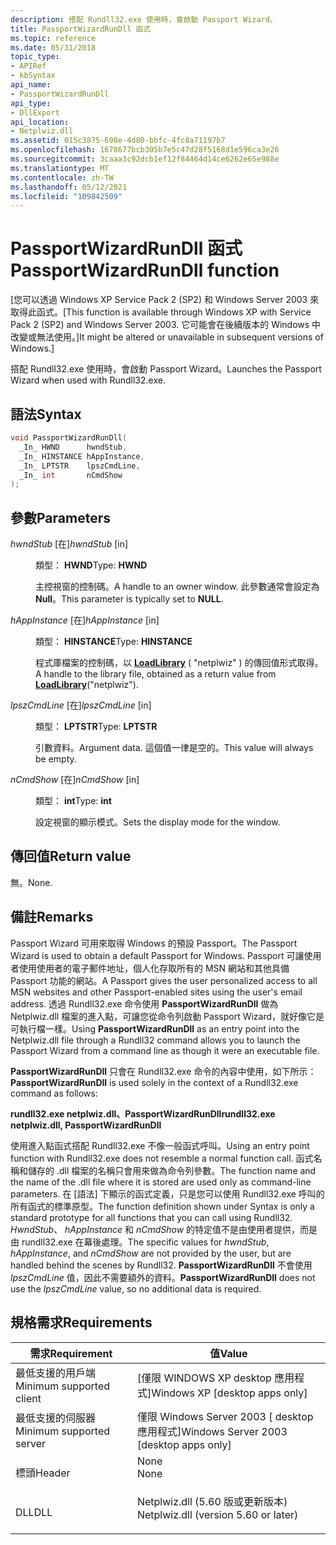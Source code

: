```yaml
---
description: 搭配 Rundll32.exe 使用時，會啟動 Passport Wizard。
title: PassportWizardRunDll 函式
ms.topic: reference
ms.date: 05/31/2018
topic_type:
- APIRef
- kbSyntax
api_name:
- PassportWizardRunDll
api_type:
- DllExport
api_location:
- Netplwiz.dll
ms.assetid: 015c3875-698e-4d80-bbfc-4fc8a71197b7
ms.openlocfilehash: 1678677bcb305b7e5c47d28f5168d1e596ca3e26
ms.sourcegitcommit: 3caaa3c92dcb1ef12f84464d14ce6262e65e988e
ms.translationtype: MT
ms.contentlocale: zh-TW
ms.lasthandoff: 05/12/2021
ms.locfileid: "109842509"
---
```

# <a name="passportwizardrundll-function"></a><span data-ttu-id="c6e0b-103">PassportWizardRunDll 函式</span><span class="sxs-lookup"><span data-stu-id="c6e0b-103">PassportWizardRunDll function</span></span>

<span data-ttu-id="c6e0b-104">\[您可以透過 Windows XP Service Pack 2 (SP2) 和 Windows Server 2003 來取得此函式。</span><span class="sxs-lookup"><span data-stu-id="c6e0b-104">\[This function is available through Windows XP with Service Pack 2 (SP2) and Windows Server 2003.</span></span> <span data-ttu-id="c6e0b-105">它可能會在後續版本的 Windows 中改變或無法使用。\]</span><span class="sxs-lookup"><span data-stu-id="c6e0b-105">It might be altered or unavailable in subsequent versions of Windows.\]</span></span>

<span data-ttu-id="c6e0b-106">搭配 Rundll32.exe 使用時，會啟動 Passport Wizard。</span><span class="sxs-lookup"><span data-stu-id="c6e0b-106">Launches the Passport Wizard when used with Rundll32.exe.</span></span>

## <a name="syntax"></a><span data-ttu-id="c6e0b-107">語法</span><span class="sxs-lookup"><span data-stu-id="c6e0b-107">Syntax</span></span>


```C++
void PassportWizardRunDll(
  _In_ HWND      hwndStub,
  _In_ HINSTANCE hAppInstance,
  _In_ LPTSTR    lpszCmdLine,
  _In_ int       nCmdShow
);
```



## <a name="parameters"></a><span data-ttu-id="c6e0b-108">參數</span><span class="sxs-lookup"><span data-stu-id="c6e0b-108">Parameters</span></span>

<dl> <dt>

<span data-ttu-id="c6e0b-109">*hwndStub* \[在\]</span><span class="sxs-lookup"><span data-stu-id="c6e0b-109">*hwndStub* \[in\]</span></span>
</dt> <dd>

<span data-ttu-id="c6e0b-110">類型： **HWND**</span><span class="sxs-lookup"><span data-stu-id="c6e0b-110">Type: **HWND**</span></span>

<span data-ttu-id="c6e0b-111">主控視窗的控制碼。</span><span class="sxs-lookup"><span data-stu-id="c6e0b-111">A handle to an owner window.</span></span> <span data-ttu-id="c6e0b-112">此參數通常會設定為 **Null**。</span><span class="sxs-lookup"><span data-stu-id="c6e0b-112">This parameter is typically set to **NULL**.</span></span>

</dd> <dt>

<span data-ttu-id="c6e0b-113">*hAppInstance* \[在\]</span><span class="sxs-lookup"><span data-stu-id="c6e0b-113">*hAppInstance* \[in\]</span></span>
</dt> <dd>

<span data-ttu-id="c6e0b-114">類型： **HINSTANCE**</span><span class="sxs-lookup"><span data-stu-id="c6e0b-114">Type: **HINSTANCE**</span></span>

<span data-ttu-id="c6e0b-115">程式庫檔案的控制碼，以 [**LoadLibrary**](/windows/win32/api/libloaderapi/nf-libloaderapi-loadlibrarya) ( "netplwiz" ) 的傳回值形式取得。</span><span class="sxs-lookup"><span data-stu-id="c6e0b-115">A handle to the library file, obtained as a return value from [**LoadLibrary**](/windows/win32/api/libloaderapi/nf-libloaderapi-loadlibrarya)("netplwiz").</span></span>

</dd> <dt>

<span data-ttu-id="c6e0b-116">*lpszCmdLine* \[在\]</span><span class="sxs-lookup"><span data-stu-id="c6e0b-116">*lpszCmdLine* \[in\]</span></span>
</dt> <dd>

<span data-ttu-id="c6e0b-117">類型： **LPTSTR**</span><span class="sxs-lookup"><span data-stu-id="c6e0b-117">Type: **LPTSTR**</span></span>

<span data-ttu-id="c6e0b-118">引數資料。</span><span class="sxs-lookup"><span data-stu-id="c6e0b-118">Argument data.</span></span> <span data-ttu-id="c6e0b-119">這個值一律是空的。</span><span class="sxs-lookup"><span data-stu-id="c6e0b-119">This value will always be empty.</span></span>

</dd> <dt>

<span data-ttu-id="c6e0b-120">*nCmdShow* \[在\]</span><span class="sxs-lookup"><span data-stu-id="c6e0b-120">*nCmdShow* \[in\]</span></span>
</dt> <dd>

<span data-ttu-id="c6e0b-121">類型： **int**</span><span class="sxs-lookup"><span data-stu-id="c6e0b-121">Type: **int**</span></span>

<span data-ttu-id="c6e0b-122">設定視窗的顯示模式。</span><span class="sxs-lookup"><span data-stu-id="c6e0b-122">Sets the display mode for the window.</span></span>

</dd> </dl>

## <a name="return-value"></a><span data-ttu-id="c6e0b-123">傳回值</span><span class="sxs-lookup"><span data-stu-id="c6e0b-123">Return value</span></span>

<span data-ttu-id="c6e0b-124">無。</span><span class="sxs-lookup"><span data-stu-id="c6e0b-124">None.</span></span>

## <a name="remarks"></a><span data-ttu-id="c6e0b-125">備註</span><span class="sxs-lookup"><span data-stu-id="c6e0b-125">Remarks</span></span>

<span data-ttu-id="c6e0b-126">Passport Wizard 可用來取得 Windows 的預設 Passport。</span><span class="sxs-lookup"><span data-stu-id="c6e0b-126">The Passport Wizard is used to obtain a default Passport for Windows.</span></span> <span data-ttu-id="c6e0b-127">Passport 可讓使用者使用使用者的電子郵件地址，個人化存取所有的 MSN 網站和其他具備 Passport 功能的網站。</span><span class="sxs-lookup"><span data-stu-id="c6e0b-127">A Passport gives the user personalized access to all MSN websites and other Passport-enabled sites using the user's email address.</span></span> <span data-ttu-id="c6e0b-128">透過 Rundll32.exe 命令使用 **PassportWizardRunDll** 做為 Netplwiz.dll 檔案的進入點，可讓您從命令列啟動 Passport Wizard，就好像它是可執行檔一樣。</span><span class="sxs-lookup"><span data-stu-id="c6e0b-128">Using **PassportWizardRunDll** as an entry point into the Netplwiz.dll file through a Rundll32 command allows you to launch the Passport Wizard from a command line as though it were an executable file.</span></span>

<span data-ttu-id="c6e0b-129">**PassportWizardRunDll** 只會在 Rundll32.exe 命令的內容中使用，如下所示：</span><span class="sxs-lookup"><span data-stu-id="c6e0b-129">**PassportWizardRunDll** is used solely in the context of a Rundll32.exe command as follows:</span></span>

<span data-ttu-id="c6e0b-130">**rundll32.exe netplwiz.dll、PassportWizardRunDll**</span><span class="sxs-lookup"><span data-stu-id="c6e0b-130">**rundll32.exe netplwiz.dll, PassportWizardRunDll**</span></span>

<span data-ttu-id="c6e0b-131">使用進入點函式搭配 Rundll32.exe 不像一般函式呼叫。</span><span class="sxs-lookup"><span data-stu-id="c6e0b-131">Using an entry point function with Rundll32.exe does not resemble a normal function call.</span></span> <span data-ttu-id="c6e0b-132">函式名稱和儲存的 .dll 檔案的名稱只會用來做為命令列參數。</span><span class="sxs-lookup"><span data-stu-id="c6e0b-132">The function name and the name of the .dll file where it is stored are used only as command-line parameters.</span></span> <span data-ttu-id="c6e0b-133">在 [語法] 下顯示的函式定義，只是您可以使用 Rundll32.exe 呼叫的所有函式的標準原型。</span><span class="sxs-lookup"><span data-stu-id="c6e0b-133">The function definition shown under Syntax is only a standard prototype for all functions that you can call using Rundll32.</span></span> <span data-ttu-id="c6e0b-134">*HwndStub*、 *hAppInstance* 和 *nCmdShow* 的特定值不是由使用者提供，而是由 rundll32.exe 在幕後處理。</span><span class="sxs-lookup"><span data-stu-id="c6e0b-134">The specific values for *hwndStub*, *hAppInstance*, and *nCmdShow* are not provided by the user, but are handled behind the scenes by Rundll32.</span></span> <span data-ttu-id="c6e0b-135">**PassportWizardRunDll** 不會使用 *lpszCmdLine* 值，因此不需要額外的資料。</span><span class="sxs-lookup"><span data-stu-id="c6e0b-135">**PassportWizardRunDll** does not use the *lpszCmdLine* value, so no additional data is required.</span></span>

## <a name="requirements"></a><span data-ttu-id="c6e0b-136">規格需求</span><span class="sxs-lookup"><span data-stu-id="c6e0b-136">Requirements</span></span>



| <span data-ttu-id="c6e0b-137">需求</span><span class="sxs-lookup"><span data-stu-id="c6e0b-137">Requirement</span></span> | <span data-ttu-id="c6e0b-138">值</span><span class="sxs-lookup"><span data-stu-id="c6e0b-138">Value</span></span> |
|-------------------------------------|-----------------------------------------------------------------------------------------------------------------|
| <span data-ttu-id="c6e0b-139">最低支援的用戶端</span><span class="sxs-lookup"><span data-stu-id="c6e0b-139">Minimum supported client</span></span><br/> | <span data-ttu-id="c6e0b-140">\[僅限 WINDOWS XP desktop 應用程式\]</span><span class="sxs-lookup"><span data-stu-id="c6e0b-140">Windows XP \[desktop apps only\]</span></span><br/>                                                                     |
| <span data-ttu-id="c6e0b-141">最低支援的伺服器</span><span class="sxs-lookup"><span data-stu-id="c6e0b-141">Minimum supported server</span></span><br/> | <span data-ttu-id="c6e0b-142">僅限 Windows Server 2003 \[ desktop 應用程式\]</span><span class="sxs-lookup"><span data-stu-id="c6e0b-142">Windows Server 2003 \[desktop apps only\]</span></span><br/>                                                            |
| <span data-ttu-id="c6e0b-143">標頭</span><span class="sxs-lookup"><span data-stu-id="c6e0b-143">Header</span></span><br/>                   | <dl> <span data-ttu-id="c6e0b-144"><dt>None</dt></span><span class="sxs-lookup"><span data-stu-id="c6e0b-144"><dt>None</dt></span></span> </dl>                                 |
| <span data-ttu-id="c6e0b-145">DLL</span><span class="sxs-lookup"><span data-stu-id="c6e0b-145">DLL</span></span><br/>                      | <dl> <span data-ttu-id="c6e0b-146"><dt>Netplwiz.dll (5.60 版或更新版本) </dt></span><span class="sxs-lookup"><span data-stu-id="c6e0b-146"><dt>Netplwiz.dll (version 5.60 or later)</dt></span></span> </dl> |



 

 
